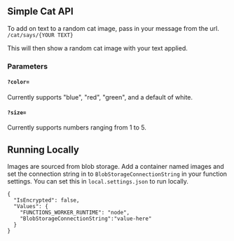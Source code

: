 ## Simple Cat API
To add on text to a random cat image, pass in your message from the url.
`/cat/says/{YOUR TEXT}`

This will then show a random cat image with your text applied.

### Parameters
#### `?color=`
Currently supports "blue", "red", "green", and a default of white.

#### `?size=`
Currently supports numbers ranging from 1 to 5.

## Running Locally
Images are sourced from blob storage. Add a container named images and set the connection string in to `BlobStorageConnectionString` in your function settings. You can set this in `local.settings.json` to run locally.

```
{
  "IsEncrypted": false,
  "Values": {
    "FUNCTIONS_WORKER_RUNTIME": "node",
    "BlobStorageConnectionString":"value-here"
  }
}

```